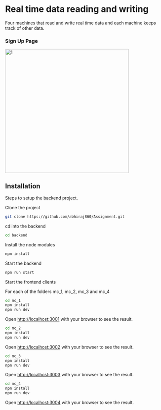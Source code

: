 # Real time data reading and writing

Four machines that read and write real time data and each machine keeps track of other data.
<h3>Sign Up Page</h3>
<img width="400" alt="1" src="https://github.com/abhiraj860/Assignment/images/Machine_1.png">

## Installation

Steps to setup the backend project.

Clone the project
```bash
git clone https://github.com/abhiraj860/Assignment.git
```
cd into the backend
```bash
cd backend
```
Install the node modules
```bash
npm install
```
Start the backend
```bash
npm run start
```
Start the frontend clients

For each of the folders mc_1, mc_2, mc_3 and mc_4
```bash
cd mc_1
npm install
npm run dev
```
Open [http://localhost:3001](http://localhost:3001) with your browser to see the result.
```bash
cd mc_2
npm install
npm run dev
```
Open [http://localhost:3002](http://localhost:3002) with your browser to see the result.
```bash
cd mc_3
npm install
npm run dev
```
Open [http://localhost:3003](http://localhost:3003) with your browser to see the result.
```bash
cd mc_4
npm install
npm run dev
```
Open [http://localhost:3004](http://localhost:3004) with your browser to see the result.

